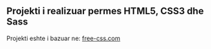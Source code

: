 ## Projekti i realizuar permes HTML5, CSS3 dhe Sass

Projekti eshte i bazuar ne: [free-css.com](https://www.free-css.com/assets/files/free-css-templates/preview/page281/dotnet/)